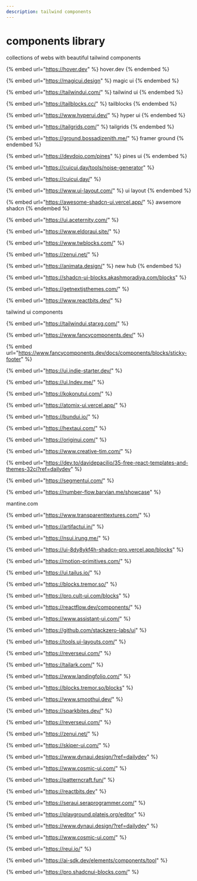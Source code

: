 ```yaml
---
description: tailwind components
---
```


# components library

collections of webs with beautiful tailwind components&#x20;



{% embed url="https://hover.dev" %}
hover.dev
{% endembed %}

{% embed url="https://magicui.design" %}
magic ui
{% endembed %}

{% embed url="https://tailwindui.com/" %}
tailwind ui
{% endembed %}

{% embed url="https://tailblocks.cc/" %}
tailblocks
{% endembed %}

{% embed url="https://www.hyperui.dev/" %}
hyper ui
{% endembed %}

{% embed url="https://tailgrids.com/" %}
tailgrids
{% endembed %}

{% embed url="https://ground.bossadizenith.me/" %}
framer ground
{% endembed %}

{% embed url="https://devdojo.com/pines" %}
pines ui
{% endembed %}

{% embed url="https://cuicui.day/tools/noise-generator" %}

{% embed url="https://cuicui.day/" %}

{% embed url="https://www.ui-layout.com/" %}
ui layout
{% endembed %}

{% embed url="https://awesome-shadcn-ui.vercel.app/" %}
awsemore shadcn
{% endembed %}

{% embed url="https://ui.aceternity.com/" %}



{% embed url="https://www.eldoraui.site/" %}



{% embed url="https://www.twblocks.com/" %}

{% embed url="https://zenui.net/" %}

{% embed url="https://animata.design/" %}
new hub
{% endembed %}

{% embed url="https://shadcn-ui-blocks.akashmoradiya.com/blocks" %}



{% embed url="https://getnextjsthemes.com/" %}

{% embed url="https://www.reactbits.dev/" %}

tailwind ui components

{% embed url="https://tailwindui.starxg.com/" %}

{% embed url="https://www.fancycomponents.dev/" %}

{% embed url="https://www.fancycomponents.dev/docs/components/blocks/sticky-footer" %}

{% embed url="https://ui.indie-starter.dev/" %}

{% embed url="https://ui.lndev.me/" %}



{% embed url="https://kokonutui.com/" %}

{% embed url="https://atomix-ui.vercel.app/" %}

{% embed url="https://bundui.io/" %}

{% embed url="https://hextaui.com/" %}



{% embed url="https://originui.com/" %}



{% embed url="https://www.creative-tim.com/" %}



{% embed url="https://dev.to/davidepacilio/35-free-react-templates-and-themes-32ci?ref=dailydev" %}

{% embed url="https://segmentui.com/" %}



{% embed url="https://number-flow.barvian.me/showcase" %}

mantine.com



{% embed url="https://www.transparenttextures.com/" %}

{% embed url="https://artifactui.in/" %}

{% embed url="https://nsui.irung.me/" %}

{% embed url="https://ui-8dy8ykf4h-shadcn-pro.vercel.app/blocks" %}

{% embed url="https://motion-primitives.com/" %}

{% embed url="https://ui.tailus.io/" %}

{% embed url="https://blocks.tremor.so/" %}

{% embed url="https://pro.cult-ui.com/blocks" %}

{% embed url="https://reactflow.dev/components/" %}

{% embed url="https://www.assistant-ui.com/" %}

{% embed url="https://github.com/stackzero-labs/ui" %}

{% embed url="https://tools.ui-layouts.com/" %}

{% embed url="https://reverseui.com/" %}

{% embed url="https://tailark.com/" %}

{% embed url="https://www.landingfolio.com/" %}

{% embed url="https://blocks.tremor.so/blocks" %}

{% embed url="https://www.smoothui.dev/" %}

{% embed url="https://sparkbites.dev/" %}



{% embed url="https://reverseui.com/" %}

{% embed url="https://zenui.net/" %}



{% embed url="https://skiper-ui.com/" %}

{% embed url="https://www.dynaui.design/?ref=dailydev" %}

{% embed url="https://www.cosmic-ui.com/" %}



{% embed url="https://patterncraft.fun/" %}

{% embed url="https://reactbits.dev" %}



{% embed url="https://seraui.seraprogrammer.com/" %}

{% embed url="https://playground.platejs.org/editor" %}

{% embed url="https://www.dynaui.design/?ref=dailydev" %}

{% embed url="https://www.cosmic-ui.com/" %}

{% embed url="https://reui.io/" %}

{% embed url="https://ai-sdk.dev/elements/components/tool" %}

{% embed url="https://pro.shadcnui-blocks.com/" %}

